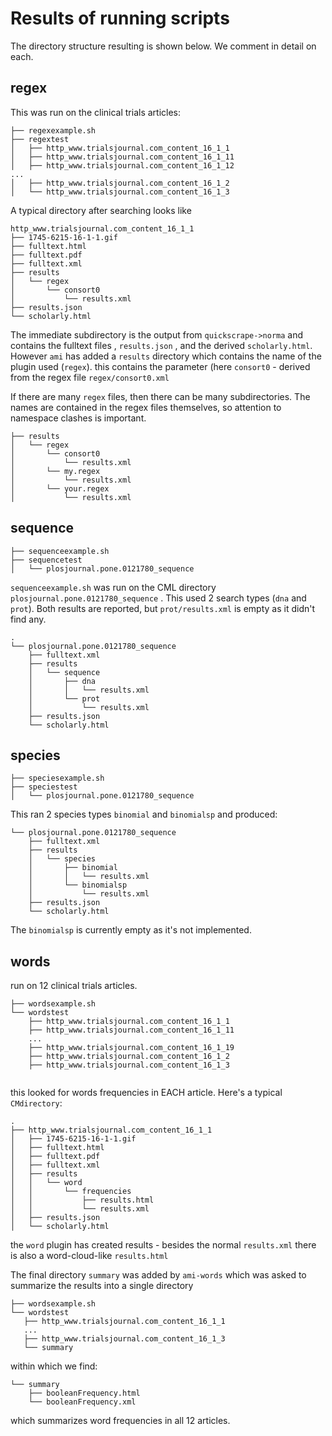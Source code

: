 
# Results of running scripts

The directory structure resulting is shown below. We comment in detail on each.

## regex

This was run on the clinical trials articles:

```
├── regexexample.sh
├── regextest
│   ├── http_www.trialsjournal.com_content_16_1_1
│   ├── http_www.trialsjournal.com_content_16_1_11
│   ├── http_www.trialsjournal.com_content_16_1_12
...
│   ├── http_www.trialsjournal.com_content_16_1_2
│   └── http_www.trialsjournal.com_content_16_1_3
```
A typical directory after searching looks like
```
http_www.trialsjournal.com_content_16_1_1
├── 1745-6215-16-1-1.gif
├── fulltext.html
├── fulltext.pdf
├── fulltext.xml
├── results
│   └── regex
│       └── consort0
│           └── results.xml
├── results.json
└── scholarly.html
```
The immediate subdirectory is the output from `quickscrape->norma` and contains the fulltext files , `results.json` , and the derived `scholarly.html`. However `ami` has added a `results` directory which contains the name of the plugin used (`regex`). 
this contains the parameter (here `consort0` - derived from the regex file `regex/consort0.xml`

If there are many `regex` files, then there can be many subdirectories. The names are contained in the regex files themselves, so attention to namespace clashes is important.
```
├── results
│   └── regex
│       └── consort0
│           └── results.xml
│       └── my.regex
│           └── results.xml
│       └── your.regex
│           └── results.xml
```

## sequence

```
├── sequenceexample.sh
├── sequencetest
│   └── plosjournal.pone.0121780_sequence
```
`sequenceexample.sh` was run on the CML directory `plosjournal.pone.0121780_sequence` . This used 2 search types (`dna` and `prot`). Both results are reported, but `prot/results.xml` is empty as it didn't find any.
```
.
└── plosjournal.pone.0121780_sequence
    ├── fulltext.xml
    ├── results
    │   └── sequence
    │       ├── dna
    │       │   └── results.xml
    │       └── prot
    │           └── results.xml
    ├── results.json
    └── scholarly.html
```

## species
```
├── speciesexample.sh
├── speciestest
│   └── plosjournal.pone.0121780_sequence
```
This ran 2 species types `binomial` and `binomialsp` and produced:
```
└── plosjournal.pone.0121780_sequence
    ├── fulltext.xml
    ├── results
    │   └── species
    │       ├── binomial
    │       │   └── results.xml
    │       └── binomialsp
    │           └── results.xml
    ├── results.json
    └── scholarly.html
```
The `binomialsp` is currently empty as it's not implemented.

## words

run on 12 clinical trials articles.
```
├── wordsexample.sh
└── wordstest
    ├── http_www.trialsjournal.com_content_16_1_1
    ├── http_www.trialsjournal.com_content_16_1_11
    ...
    ├── http_www.trialsjournal.com_content_16_1_19
    ├── http_www.trialsjournal.com_content_16_1_2
    ├── http_www.trialsjournal.com_content_16_1_3
    
```
this looked for words frequencies in EACH article. Here's a typical `CMdirectory`:
```
.
├── http_www.trialsjournal.com_content_16_1_1
│   ├── 1745-6215-16-1-1.gif
│   ├── fulltext.html
│   ├── fulltext.pdf
│   ├── fulltext.xml
│   ├── results
│   │   └── word
│   │       └── frequencies
│   │           ├── results.html
│   │           └── results.xml
│   ├── results.json
│   └── scholarly.html
```
the `word` plugin has created results - besides the normal `results.xml` there is also a word-cloud-like `results.html`


 The final directory `summary` was added by `ami-words` which was asked to summarize the results into a single directory
 ```
├── wordsexample.sh
└── wordstest
    ├── http_www.trialsjournal.com_content_16_1_1
    ...
    ├── http_www.trialsjournal.com_content_16_1_3
    └── summary
```    
within which we find:
```
└── summary
    ├── booleanFrequency.html
    └── booleanFrequency.xml
```
which summarizes word frequencies in all 12 articles.
